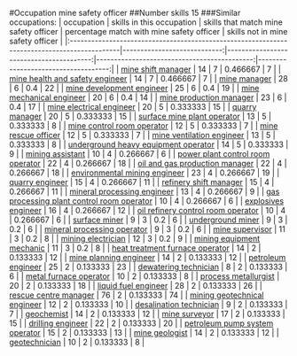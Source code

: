 #Occupation mine safety officer
##Number skills 15
###Similar occupations:
| occupation                                                                                  |   skills in this occupation |   skills that match mine safety officer |   percentage match with mine safety officer |   skills not in mine safety officer |
|:--------------------------------------------------------------------------------------------|----------------------------:|----------------------------------------:|--------------------------------------------:|------------------------------------:|
| [mine shift manager](mine_shift_manager.md)                                                 |                          14 |                                       7 |                                    0.466667 |                                   7 |
| [mine health and safety engineer](mine_health_and_safety_engineer.md)                       |                          14 |                                       7 |                                    0.466667 |                                   7 |
| [mine manager](mine_manager.md)                                                             |                          28 |                                       6 |                                    0.4      |                                  22 |
| [mine development engineer](mine_development_engineer.md)                                   |                          25 |                                       6 |                                    0.4      |                                  19 |
| [mine mechanical engineer](mine_mechanical_engineer.md)                                     |                          20 |                                       6 |                                    0.4      |                                  14 |
| [mine production manager](mine_production_manager.md)                                       |                          23 |                                       6 |                                    0.4      |                                  17 |
| [mine electrical engineer](mine_electrical_engineer.md)                                     |                          20 |                                       5 |                                    0.333333 |                                  15 |
| [quarry manager](quarry_manager.md)                                                         |                          20 |                                       5 |                                    0.333333 |                                  15 |
| [surface mine plant operator](surface_mine_plant_operator.md)                               |                          13 |                                       5 |                                    0.333333 |                                   8 |
| [mine control room operator](mine_control_room_operator.md)                                 |                          12 |                                       5 |                                    0.333333 |                                   7 |
| [mine rescue officer](mine_rescue_officer.md)                                               |                          12 |                                       5 |                                    0.333333 |                                   7 |
| [mine ventilation engineer](mine_ventilation_engineer.md)                                   |                          13 |                                       5 |                                    0.333333 |                                   8 |
| [underground heavy equipment operator](underground_heavy_equipment_operator.md)             |                          14 |                                       5 |                                    0.333333 |                                   9 |
| [mining assistant](mining_assistant.md)                                                     |                          10 |                                       4 |                                    0.266667 |                                   6 |
| [power plant control room operator](power_plant_control_room_operator.md)                   |                          22 |                                       4 |                                    0.266667 |                                  18 |
| [oil and gas production manager](oil_and_gas_production_manager.md)                         |                          22 |                                       4 |                                    0.266667 |                                  18 |
| [environmental mining engineer](environmental_mining_engineer.md)                           |                          23 |                                       4 |                                    0.266667 |                                  19 |
| [quarry engineer](quarry_engineer.md)                                                       |                          15 |                                       4 |                                    0.266667 |                                  11 |
| [refinery shift manager](refinery_shift_manager.md)                                         |                          15 |                                       4 |                                    0.266667 |                                  11 |
| [mineral processing engineer](mineral_processing_engineer.md)                               |                          13 |                                       4 |                                    0.266667 |                                   9 |
| [gas processing plant control room operator](gas_processing_plant_control_room_operator.md) |                          10 |                                       4 |                                    0.266667 |                                   6 |
| [explosives engineer](explosives_engineer.md)                                               |                          16 |                                       4 |                                    0.266667 |                                  12 |
| [oil refinery control room operator](oil_refinery_control_room_operator.md)                 |                          10 |                                       4 |                                    0.266667 |                                   6 |
| [surface miner](surface_miner.md)                                                           |                           9 |                                       3 |                                    0.2      |                                   6 |
| [underground miner](underground_miner.md)                                                   |                           9 |                                       3 |                                    0.2      |                                   6 |
| [mineral processing operator](mineral_processing_operator.md)                               |                           9 |                                       3 |                                    0.2      |                                   6 |
| [mine supervisor](mine_supervisor.md)                                                       |                          11 |                                       3 |                                    0.2      |                                   8 |
| [mining electrician](mining_electrician.md)                                                 |                          12 |                                       3 |                                    0.2      |                                   9 |
| [mining equipment mechanic](mining_equipment_mechanic.md)                                   |                          11 |                                       3 |                                    0.2      |                                   8 |
| [heat treatment furnace operator](heat_treatment_furnace_operator.md)                       |                          14 |                                       2 |                                    0.133333 |                                  12 |
| [mine planning engineer](mine_planning_engineer.md)                                         |                          14 |                                       2 |                                    0.133333 |                                  12 |
| [petroleum engineer](petroleum_engineer.md)                                                 |                          25 |                                       2 |                                    0.133333 |                                  23 |
| [dewatering technician](dewatering_technician.md)                                           |                           8 |                                       2 |                                    0.133333 |                                   6 |
| [metal furnace operator](metal_furnace_operator.md)                                         |                          10 |                                       2 |                                    0.133333 |                                   8 |
| [process metallurgist](process_metallurgist.md)                                             |                          20 |                                       2 |                                    0.133333 |                                  18 |
| [liquid fuel engineer](liquid_fuel_engineer.md)                                             |                          28 |                                       2 |                                    0.133333 |                                  26 |
| [rescue centre manager](rescue_centre_manager.md)                                           |                          76 |                                       2 |                                    0.133333 |                                  74 |
| [mining geotechnical engineer](mining_geotechnical_engineer.md)                             |                          12 |                                       2 |                                    0.133333 |                                  10 |
| [desalination technician](desalination_technician.md)                                       |                           9 |                                       2 |                                    0.133333 |                                   7 |
| [geochemist](geochemist.md)                                                                 |                          14 |                                       2 |                                    0.133333 |                                  12 |
| [mine surveyor](mine_surveyor.md)                                                           |                          17 |                                       2 |                                    0.133333 |                                  15 |
| [drilling engineer](drilling_engineer.md)                                                   |                          22 |                                       2 |                                    0.133333 |                                  20 |
| [petroleum pump system operator](petroleum_pump_system_operator.md)                         |                          15 |                                       2 |                                    0.133333 |                                  13 |
| [mine geologist](mine_geologist.md)                                                         |                          14 |                                       2 |                                    0.133333 |                                  12 |
| [geotechnician](geotechnician.md)                                                           |                          10 |                                       2 |                                    0.133333 |                                   8 |
